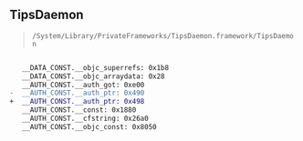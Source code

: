 ## TipsDaemon

> `/System/Library/PrivateFrameworks/TipsDaemon.framework/TipsDaemon`

```diff

   __DATA_CONST.__objc_superrefs: 0x1b8
   __DATA_CONST.__objc_arraydata: 0x28
   __AUTH_CONST.__auth_got: 0xe00
-  __AUTH_CONST.__auth_ptr: 0x490
+  __AUTH_CONST.__auth_ptr: 0x498
   __AUTH_CONST.__const: 0x1880
   __AUTH_CONST.__cfstring: 0x26a0
   __AUTH_CONST.__objc_const: 0x8050

```
